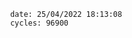 

                date: 25/04/2022 18:13:08
                cycles: 96900

                         